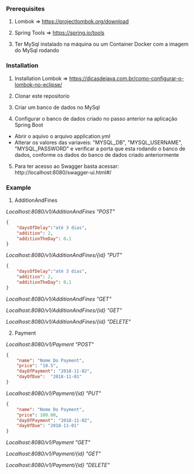 
### Prerequisites

1. Lombok => https://projectlombok.org/download

2. Spring Tools => https://spring.io/tools

3. Ter MySql instalado na máquina ou um Container Docker com a imagem do MySql rodando

### Installation

1. Installation Lombok => https://dicasdejava.com.br/como-configurar-o-lombok-no-eclipse/

2. Clonar este repositorio

3. Criar um banco de dados no MySql

4. Configurar o banco de dados criado no passo anterior na aplicação Spring Boot

  * Abrir o aquivo o arquivo application.yml
  * Alterar os valores das variaveis: "MYSQL_DB", "MYSQL_USERNAME", "MYSQL_PASSWORD" e verificar a porta que esta rodando o banco de dados, conforme os dados do banco de dados criado anteriormente

5. Para ter acesso ao Swagger basta acessar: http://localhost:8080/swagger-ui.html#/

### Example

1. AdditionAndFines

*Localhost:8080/v1/AdditionAndFines "POST"*
```json
{
    "daysOfDelay":"até 3 dias",
    "addition": 2,
    "additionTheDay": 0.1
}
```
*Localhost:8080/v1/AdditionAndFines/{id} "PUT"*
```json
{
    "daysOfDelay":"até 3 dias",
    "addition": 2,
    "additionTheDay": 0.1
}
```
*Localhost:8080/v1/AdditionAndFines "GET"*

*Localhost:8080/v1/AdditionAndFines/{id} "GET"*

*Localhost:8080/v1/AdditionAndFines/{id} "DELETE"*

2. Payment

*Localhost:8080/v1/Payment "POST"*
```json
{
    "name": "Nome Do Payment",
    "price": "10.5",
    "dayOfPayment": "2018-11-02",
    "dayOfDue":  "2018-11-01"
}
```

*Localhost:8080/v1/Payment/{id} "PUT"*
```json
{
    "name": "Nome Do Payment",
    "price": 100.00,
    "dayOfPayment": "2018-11-02",
    "dayOfDue": "2018-11-01"
}
```

*Localhost:8080/v1/Payment "GET"*

*Localhost:8080/v1/Payment/{id} "GET"*

*Localhost:8080/v1/Payment/{id} "DELETE"*
